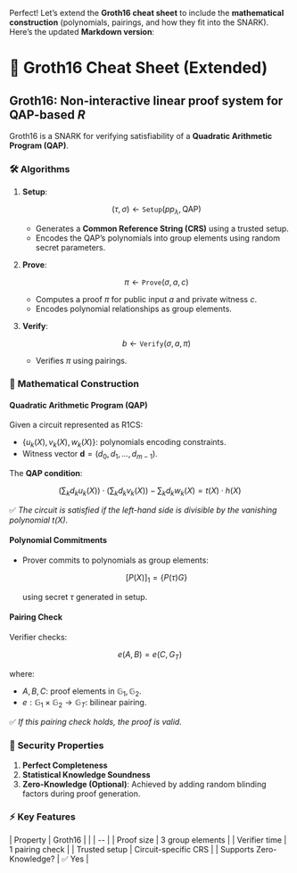 Perfect! Let’s extend the **Groth16 cheat sheet** to include the **mathematical construction** (polynomials, pairings, and how they fit into the SNARK). Here’s the updated **Markdown version**:



# 📘 Groth16 Cheat Sheet (Extended)

## **Groth16: Non-interactive linear proof system for QAP-based $R$**

Groth16 is a SNARK for verifying satisfiability of a **Quadratic Arithmetic Program (QAP)**.



### 🛠️ **Algorithms**

1. **Setup**:

   $$
   (\tau, \sigma) \leftarrow \texttt{Setup}(pp_\lambda, \text{QAP})
   $$

   * Generates a **Common Reference String (CRS)** using a trusted setup.
   * Encodes the QAP’s polynomials into group elements using random secret parameters.

2. **Prove**:

   $$
   \pi \leftarrow \texttt{Prove}(\sigma, a, c)
   $$

   * Computes a proof $\pi$ for public input $a$ and private witness $c$.
   * Encodes polynomial relationships as group elements.

3. **Verify**:

   $$
   b \leftarrow \texttt{Verify}(\sigma, a, \pi)
   $$

   * Verifies $\pi$ using pairings.



### 🧮 **Mathematical Construction**

#### Quadratic Arithmetic Program (QAP)

Given a circuit represented as R1CS:

* $\{u_k(X), v_k(X), w_k(X)\}$: polynomials encoding constraints.
* Witness vector $\mathbf{d} = (d_0, d_1, \dots, d_{m-1})$.

The **QAP condition**:

$$
\left( \sum_k d_k u_k(X) \right) \cdot \left( \sum_k d_k v_k(X) \right) - \sum_k d_k w_k(X) = t(X) \cdot h(X)
$$

✅ *The circuit is satisfied if the left-hand side is divisible by the vanishing polynomial $t(X)$.*



#### Polynomial Commitments

* Prover commits to polynomials as group elements:

  $$
  [P(X)]_1 = \{P(\tau)G\}
  $$

  using secret $\tau$ generated in setup.



#### Pairing Check

Verifier checks:

$$
e(A, B) = e(C, G_T)
$$

where:

* $A, B, C$: proof elements in $\mathbb{G}_1, \mathbb{G}_2$.
* $e: \mathbb{G}_1 \times \mathbb{G}_2 \to \mathbb{G}_T$: bilinear pairing.

✅ *If this pairing check holds, the proof is valid.*



### 📜 **Security Properties**

1. **Perfect Completeness**
2. **Statistical Knowledge Soundness**
3. **Zero-Knowledge (Optional)**:
   Achieved by adding random blinding factors during proof generation.



### ⚡ **Key Features**

| Property                 | Groth16              |
|  | -- |
| Proof size               | 3 group elements     |
| Verifier time            | 1 pairing check      |
| Trusted setup            | Circuit-specific CRS |
| Supports Zero-Knowledge? | ✅ Yes                |
